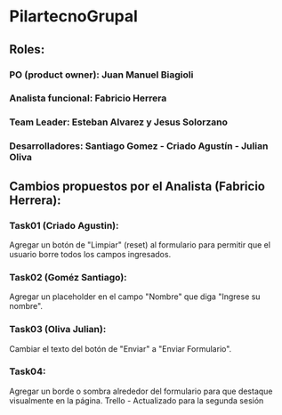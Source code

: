 # PilartecnoGrupal

## Roles:

### PO (product owner): Juan Manuel Biagioli
### Analista funcional: Fabricio Herrera
### Team Leader: Esteban Alvarez y Jesus Solorzano
### Desarrolladores: Santiago Gomez - Criado Agustín - Julian Oliva



## Cambios propuestos por el Analista (Fabricio Herrera):



### Task01 (Criado Agustin): 
Agregar un botón de "Limpiar" (reset) al formulario para permitir que el usuario borre todos los campos ingresados.

 

### Task02 (Goméz Santiago): 
Agregar un placeholder en el campo "Nombre" que diga "Ingrese su nombre".



### Task03 (Oliva Julian): 
Cambiar el texto del botón de "Enviar" a "Enviar Formulario".

### Task04: 
Agregar un borde o sombra alrededor del formulario para que destaque visualmente en la página.
Trello - Actualizado para la segunda sesión
